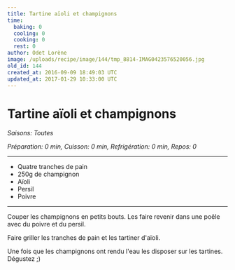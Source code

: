 ```yaml
---
title: Tartine aïoli et champignons
time:
  baking: 0
  cooling: 0
  cooking: 0
  rest: 0
author: Odet Lorène
image: /uploads/recipe/image/144/tmp_8814-IMAG0423576520056.jpg
old_id: 144
created_at: 2016-09-09 18:49:03 UTC
updated_at: 2017-01-29 10:33:00 UTC
---
```


# Tartine aïoli et champignons



*Saisons: Toutes*

*Préparation: 0 min, Cuisson: 0 min, Refrigération: 0 min, Repos: 0*

---

- Quatre tranches de pain
- 250g de champignon
- Aïoli
- Persil
- Poivre

---

Couper les champignons en petits bouts. Les faire revenir dans une poêle avec du poivre et du persil.

Faire griller les tranches de pain et les tartiner d'aïoli.

Une fois que les champignons ont rendu l'eau les disposer sur les tartines. Dégustez ;)

